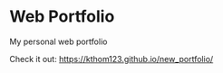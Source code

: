 # Web Portfolio

My personal web portfolio


Check it out:
https://kthom123.github.io/new_portfolio/

